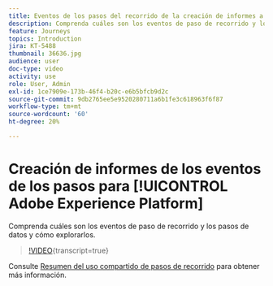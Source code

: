 ```yaml
---
title: Eventos de los pasos del recorrido de la creación de informes a Adobe Experience Platform
description: Comprenda cuáles son los eventos de paso de recorrido y los pasos de datos y cómo explorarlos.
feature: Journeys
topics: Introduction
jira: KT-5488
thumbnail: 36636.jpg
audience: user
doc-type: video
activity: use
role: User, Admin
exl-id: 1ce7909e-173b-46f4-b20c-e6b5bfcb9d2c
source-git-commit: 9db2765ee5e9520280711a6b1fe3c618963f6f87
workflow-type: tm+mt
source-wordcount: '60'
ht-degree: 20%

---
```


# Creación de informes de los eventos de los pasos para [!UICONTROL Adobe Experience Platform]

Comprenda cuáles son los eventos de paso de recorrido y los pasos de datos y cómo explorarlos.

>[!VIDEO](https://video.tv.adobe.com/v/36636?learn=on){transcript=true}

Consulte [Resumen del uso compartido de pasos de recorrido](https://experienceleague.adobe.com/docs/journeys/using/building-journeys/sharing-journey-steps/sharing-overview.html?lang=en) para obtener más información.
